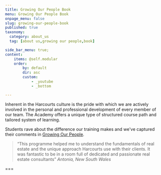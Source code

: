 ```yaml
---
title: Growing Our People Book
menu: Growing Our People Book
onpage_menu: false
slug: growing-our-people-book
published: true
taxonomy:
  category: about_us
  tag: [about us,growing our people,book]

side_bar_menu: true;
content:
    items: @self.modular
    order:
        by: default
        dir: asc
        custom:
            - _youtube
            - _bottom

---
```


Inherent in the Harcourts culture is the pride with which we are actively involved in the personal and professional development of every member of our team. The Academy offers a unique type of structured course path and tailored system of learning.

Students rave about the difference our training makes and we've captured their comments in [Growing Our People](Harcourts_Academy_Growing_Our_People.pdf). 

> “This programme helped me to understand the fundamentals of real estate and the unique approach Harcourts use with their clients. It was fantastic to be in a room full of dedicated and passionate real estate consultants”
> <cite>Antonia, New South Wales</cite>

===
